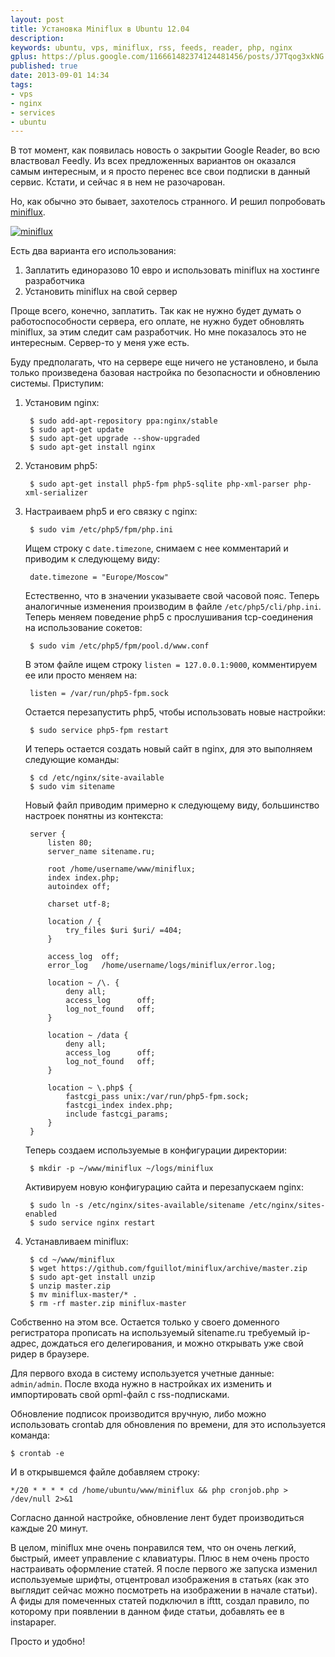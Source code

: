 ```yaml
---
layout: post
title: Установка Miniflux в Ubuntu 12.04
description: 
keywords: ubuntu, vps, miniflux, rss, feeds, reader, php, nginx
gplus: https://plus.google.com/116661482374124481456/posts/J7Tqog3xkNG
published: true
date: 2013-09-01 14:34
tags:
- vps
- nginx
- services
- ubuntu
---
```

В тот момент, как появилась новость о закрытии Google Reader, во всю властвовал Feedly. Из всех предложенных вариантов он оказался самым интересным, и я просто перенес все свои подписки в данный сервис. Кстати, и сейчас я в нем не разочарован.

Но, как обычно это бывает, захотелось странного. И решил попробовать [miniflux](http://miniflux.net/ "Miniflux is a minimalist and open source rss reader").

[![miniflux](https://static.juev.org/2013/09/miniflux-th.jpg)](https://static.juev.org/2013/09/miniflux.png "Miniflux")

Есть два варианта его использования:

1. Заплатить единоразово 10 евро и использовать miniflux на хостинге разработчика
2. Установить miniflux на свой сервер

Проще всего, конечно, заплатить. Так как не нужно будет думать о работоспособности сервера, его оплате, не нужно будет обновлять miniflux, за этим следит сам разработчик. Но мне показалось это не интересным. Сервер-то у меня уже есть.

Буду предполагать, что на сервере еще ничего не установлено, и была только произведена базовая настройка по безопасности и обновлению системы. Приступим:

1. Установим nginx:

        $ sudo add-apt-repository ppa:nginx/stable
        $ sudo apt-get update
        $ sudo apt-get upgrade --show-upgraded
        $ sudo apt-get install nginx

2. Установим php5:

        $ sudo apt-get install php5-fpm php5-sqlite php-xml-parser php-xml-serializer

3. Настраиваем php5 и его связку с nginx:

        $ sudo vim /etc/php5/fpm/php.ini

    Ищем строку с `date.timezone`, снимаем с нее комментарий и приводим к следующему виду:

        date.timezone = "Europe/Moscow"

    Естественно, что в значении указываете свой часовой пояс. Теперь аналогичные изменения производим в файле `/etc/php5/cli/php.ini`. Теперь меняем поведение php5 с прослушивания tcp-соединения на использование сокетов:

        $ sudo vim /etc/php5/fpm/pool.d/www.conf

    В этом файле ищем строку `listen = 127.0.0.1:9000`, комментируем ее или просто меняем на:

        listen = /var/run/php5-fpm.sock

    Остается перезапустить php5, чтобы использовать новые настройки:

        $ sudo service php5-fpm restart

    И теперь остается создать новый сайт в nginx, для это выполняем следующие команды:

        $ cd /etc/nginx/site-available
        $ sudo vim sitename

    Новый файл приводим примерно к следующему виду, большинство настроек понятны из контекста:

        server {
            listen 80;
            server_name sitename.ru;

            root /home/username/www/miniflux;
            index index.php;
            autoindex off;

            charset utf-8;

            location / {
                try_files $uri $uri/ =404;
            }

            access_log  off;
            error_log   /home/username/logs/miniflux/error.log;

            location ~ /\. {
                deny all;
                access_log      off;
                log_not_found   off;
            }

            location ~ /data {
                deny all;
                access_log      off;
                log_not_found   off;
            }

            location ~ \.php$ {
                fastcgi_pass unix:/var/run/php5-fpm.sock;
                fastcgi_index index.php;
                include fastcgi_params;
            }
        }

    Теперь создаем используемые в конфигурации директории:

        $ mkdir -p ~/www/miniflux ~/logs/miniflux

    Активируем новую конфигурацию сайта и перезапускаем nginx:

        $ sudo ln -s /etc/nginx/sites-available/sitename /etc/nginx/sites-enabled
        $ sudo service nginx restart

4. Устанавливаем miniflux:

        $ cd ~/www/miniflux
        $ wget https://github.com/fguillot/miniflux/archive/master.zip
        $ sudo apt-get install unzip
        $ unzip master.zip
        $ mv miniflux-master/* .
        $ rm -rf master.zip miniflux-master

Собственно на этом все. Остается только у своего доменного регистратора прописать на используемый sitename.ru требуемый ip-адрес, дождаться его делегирования, и можно открывать уже свой ридер в браузере.

Для первого входа в систему используется учетные данные: `admin/admin`. После входа нужно в настройках их изменить и импортировать свой opml-файл с rss-подписками.

Обновление подписок производится вручную, либо можно использовать crontab для обновления по времени, для это используется команда:

    $ crontab -e

И в открывшемся файле добавляем строку:

    */20 * * * * cd /home/ubuntu/www/miniflux && php cronjob.php > /dev/null 2>&1

Согласно данной настройке, обновление лент будет производиться каждые 20 минут.

В целом, miniflux мне очень понравился тем, что он очень легкий, быстрый, имеет управление с клавиатуры. Плюс в нем очень просто настраивать оформление статей. Я после первого же запуска изменил используемые шрифты, отцентровал изображения в статьях (как это выглядит сейчас можно посмотреть на изображении в начале статьи). А фиды для помеченных статей подключил в ifttt, создал правило, по которому при появлении в данном фиде статьи, добавлять ее в instapaper.

Просто и удобно!
